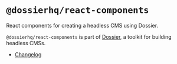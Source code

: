 # `@dossierhq/react-components`

React components for creating a headless CMS using Dossier.

`@dossierhq/react-components` is part of [Dossier](https://www.dossierhq.dev/), a toolkit for building headless CMSs.

- [Changelog](./CHANGELOG.md)
